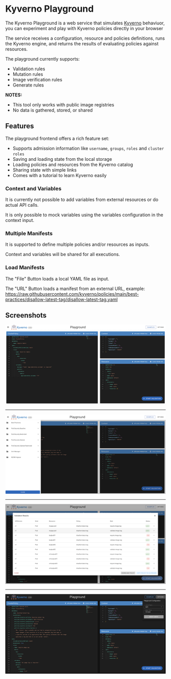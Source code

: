 # Kyverno Playground

The Kyverno Playground is a web service that simulates [Kyverno](https://github.com/kyverno/kyverno) behaviuor, you can experiment and play with Kyverno policies directly in your browser

The service receives a configuration, resource and policies definitions, runs the Kyverno engine, and returns the results of evaluating policies against resources.

The playground currently supports:
- Validation rules
- Mutation rules
- Image verification rules
- Generate rules

**NOTES:**
- This tool only works with public image registries
- No data is gathered, stored, or shared

## Features

The playground frontend offers a rich feature set:
- Supports admission information like `username`, `groups`, `roles` and `cluster roles`
- Saving and loading state from the local storage
- Loading policies and resources from the Kyverno catalog
- Sharing state with simple links
- Comes with a tutorial to learn Kyverno easily

### Context and Variables

It is currently not possible to add variables from external resources or do actual API calls.

It is only possible to mock variables using the variables configuration in the context input.

### Multiple Manifests

It is supported to define multiple policies and/or resources as inputs.

Context and variables will be shared for all executions.

### Load Manifests

The "File" Button loads a local YAML file as input.

The "URL" Button loads a manifest from an external URL, example: https://raw.githubusercontent.com/kyverno/policies/main/best-practices/disallow-latest-tag/disallow-latest-tag.yaml

## Screenshots

![Kyverno Playground - Layout](./frontend/screens/layout.png?raw=true)

<hr />

![Kyverno Playground - Examples](./frontend/screens/examples.png?raw=true)

<hr />

![Kyverno Playground - Validation Results](./frontend/screens/results.png?raw=true)

<hr />

![Kyverno Playground - DarkMode](./frontend/screens/darkmode.png?raw=true)
